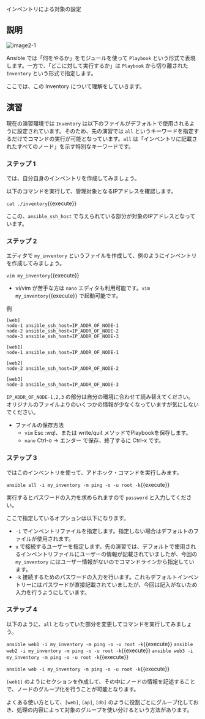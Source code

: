 インベントリによる対象の設定

## 説明

![image2-1](https://raw.githubusercontent.com/irixjp/katacoda-scenarios/master/ansible-101/images/image2-1.png "image2-1")

Ansible では「何をやるか」をモジュールを使って `Playbook` という形式で表現します。一方で、「どこに対して実行するか」は `Playbook` から切り離された `Inventory` という形式で指定します。

ここでは、この Inventory について理解をしていきます。

## 演習

現在の演習環境では `Inventory` は以下のファイルがデフォルトで使用されるように設定されています。そのため、先の演習では `all` というキーワードを指定するだけでコマンドの実行が可能となっています。`all` は「インベントリに記載されたすべてのノード」を示す特別なキーワードです。

### ステップ 1

では、自分自身のインベントリを作成してみましょう。

以下のコマンドを実行して、管理対象となるIPアドレスを確認します。

`cat ./inventory`{{execute}}

ここの、`ansible_ssh_host` で与えられている部分が対象のIPアドレスとなっています。


### ステップ 2

エディタで `my_inventory` というファイルを作成して、例のようにインベントリを作成してみましょう。

`vim my_inventory`{{execute}}

- vi/vim が苦手な方は `nano` エディタも利用可能です。`vim my_inventory`{{execute}} で起動可能です。

例
```
[web]
node-1 ansible_ssh_host=IP_ADDR_OF_NODE-1
node-2 ansible_ssh_host=IP_ADDR_OF_NODE-2
node-3 ansible_ssh_host=IP_ADDR_OF_NODE-3

[web1]
node-1 ansible_ssh_host=IP_ADDR_OF_NODE-1

[web2]
node-2 ansible_ssh_host=IP_ADDR_OF_NODE-2

[web3]
node-3 ansible_ssh_host=IP_ADDR_OF_NODE-3
```

`IP_ADDR_OF_NODE-1,2,3` の部分は自分の環境に合わせて読み替えてください。
オリジナルのファイルよりのいくつかの情報が少なくなっていますが気にしないでください。

- ファイルの保存方法
  - `vim` Esc :wq!、または write/quit メソッドでPlaybookを保存します。
  - `nano` Ctrl-o → エンター で保存、終了するに Ctrl-x です。



### ステップ 3

ではこのインベントリを使って、アドホック・コマンドを実行しみます。

`ansible all -i my_inventory -m ping -o -u root -k`{{execute}}

実行するとパスワードの入力を求められますので `password` と入力してください。

ここで指定しているオプションは以下になります。

- `-i` でインベントリファイルを指定します。指定しない場合はデフォルトのファイルが使用されます。
- `u` で接続するユーザーを指定します。先の演習では、デフォルトで使用されるインベントリファイルにユーザーの情報が記載されていましたが、今回の `my_inventory` にはユーザー情報がないのでコマンドラインから指定しています。
- `-k` 接続するためのパスワードの入力を行います。これもデフォルトインベントリーにはパスワードが直接記載されていましたが、今回は記入がないため入力を行うようにしています。


### ステップ 4

以下のように、`all` となっていた部分を変更してコマンドを実行してみましょう。

`ansible web1 -i my_inventory -m ping -o -u root -k`{{execute}}
`ansible web2 -i my_inventory -m ping -o -u root -k`{{execute}}
`ansible web3 -i my_inventory -m ping -o -u root -k`{{execute}}

`ansible web -i my_inventory -m ping -o -u root -k`{{execute}}

`[web1]` のようにセクションを作成して、その中にノードの情報を記述することで、ノードのグループ化を行うことが可能となります。

よくある使い方として、`[web]`, `[ap]`, `[db]` のように役割ごとにグループ化しておき、処理の内容によって対象のグループを使い分けるという方法があります。
